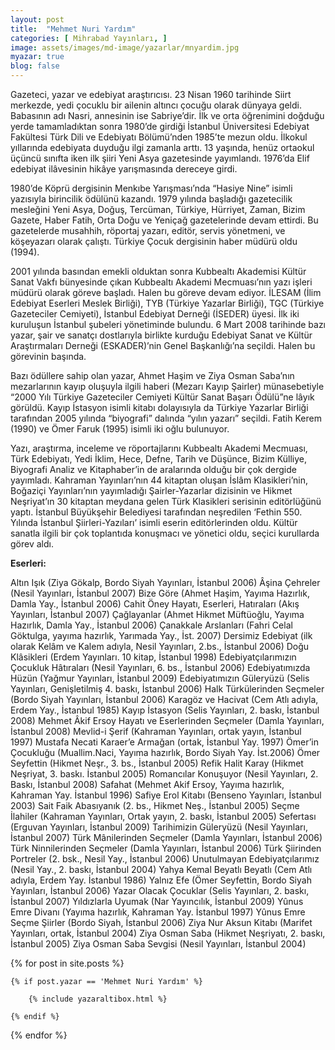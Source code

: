 ```yaml
---
layout: post
title:  "Mehmet Nuri Yardım"
categories: [ Mihrabad Yayınları, ]
image: assets/images/md-image/yazarlar/mnyardim.jpg
myazar: true
blog: false
---
```


Gazeteci, yazar ve edebiyat araştırıcısı. 23 Nisan 1960 tarihinde Siirt merkezde, yedi çocuklu bir ailenin altıncı çocuğu olarak dünyaya geldi. Babasının adı Nasri, annesinin ise Sabriye’dir. İlk ve orta öğrenimini doğduğu yerde tamamladıktan sonra 1980’de girdiği İstanbul Üniversitesi Edebiyat Fakültesi Türk Dili ve Edebiyatı Bölümü’nden 1985’te mezun oldu. İlkokul yıllarında edebiyata duyduğu ilgi zamanla arttı. 13 yaşında, henüz ortaokul üçüncü sınıfta iken ilk şiiri Yeni Asya gazetesinde yayımlandı. 1976’da Elif edebiyat ilâvesinin hikâye yarışmasında dereceye girdi.

1980’de Köprü dergisinin Menkıbe Yarışması’nda “Hasiye Nine” isimli yazısıyla birincilik ödülünü kazandı. 1979 yılında başladığı gazetecilik mesleğini Yeni Asya, Doğuş, Tercüman, Türkiye, Hürriyet, Zaman, Bizim Gazete, Haber Fatih, Orta Doğu ve Yeniçağ gazetelerinde devam ettirdi. Bu gazetelerde musahhih, röportaj yazarı, editör, servis yönetmeni, ve köşeyazarı olarak çalıştı. Türkiye Çocuk dergisinin haber müdürü oldu (1994).

2001 yılında basından emekli olduktan sonra Kubbealtı Akademisi Kültür Sanat Vakfı bünyesinde çıkan Kubbealtı Akademi Mecmuası’nın yazı işleri müdürü olarak göreve başladı. Halen bu göreve devam ediyor. İLESAM (İlim Edebiyat Eserleri Meslek Birliği), TYB (Türkiye Yazarlar Birliği), TGC (Türkiye Gazeteciler Cemiyeti), İstanbul Edebiyat Derneği (İSEDER) üyesi. İlk iki kuruluşun İstanbul şubeleri yönetiminde bulundu. 6 Mart 2008 tarihinde bazı yazar, şair ve sanatçı dostlarıyla birlikte kurduğu Edebiyat Sanat ve Kültür Araştırmaları Derneği (ESKADER)’nin Genel Başkanlığı’na seçildi. Halen bu görevinin başında.

Bazı ödüllere sahip olan yazar, Ahmet Haşim ve Ziya Osman Saba’nın mezarlarının kayıp oluşuyla ilgili haberi (Mezarı Kayıp Şairler) münasebetiyle “2000 Yılı Türkiye Gazeteciler Cemiyeti Kültür Sanat Başarı Ödülü”ne lâyık görüldü. Kayıp İstasyon isimli kitabı dolayısıyla da Türkiye Yazarlar Birliği tarafından 2005 yılında “biyografi” dalında “yılın yazarı” seçildi. Fatih Kerem (1990) ve Ömer Faruk (1995) isimli iki oğlu bulunuyor.

Yazı, araştırma, inceleme ve röportajlarını Kubbealtı Akademi Mecmuası, Türk Edebiyatı, Yedi İklim, Hece, Defne, Tarih ve Düşünce, Bizim Külliye, Biyografi Analiz ve Kitaphaber’in de aralarında olduğu bir çok dergide yayımladı. Kahraman Yayınları’nın 44 kitaptan oluşan İslâm Klasikleri’nin, Boğaziçi Yayınları’nın yayımladığı Şairler-Yazarlar dizisinin ve Hikmet Neşriyat’ın 30 kitaptan meydana gelen Türk Klasikleri serisinin editörlüğünü yaptı. İstanbul Büyükşehir Belediyesi tarafından neşredilen ‘Fethin 550. Yılında İstanbul Şiirleri-Yazıları’ isimli eserin editörlerinden oldu. Kültür sanatla ilgili bir çok toplantıda konuşmacı ve yönetici oldu, seçici kurullarda görev aldı.

**Eserleri:**

Altın Işık (Ziya Gökalp, Bordo Siyah Yayınları, İstanbul 2006) Âşina Çehreler (Nesil Yayınları, İstanbul 2007) Bize Göre (Ahmet Haşim, Yayıma Hazırlık, Damla Yay., İstanbul 2006) Cahit Öney Hayatı, Eserleri, Hatıraları (Akış Yayınları, İstanbul 2007) Çağlayanlar (Ahmet Hikmet Müftüoğlu, Yayıma Hazırlık, Damla Yay., İstanbul 2006) Çanakkale Arslanları (Fahri Celal Göktulga, yayıma hazırlık, Yarımada Yay., İst. 2007) Dersimiz Edebiyat (ilk olarak Kelâm ve Kalem adıyla, Nesil Yayınları, 2.bs., İstanbul 2006) Doğu Klâsikleri (Erdem Yayınları. 10 kitap, İstanbul 1998) Edebiyatçılarımızın Çocukluk Hâtıraları (Nesil Yayınları, 6. bs., İstanbul 2006) Edebiyatımızda Hüzün (Yağmur Yayınları, İstanbul 2009) Edebiyatımızın Güleryüzü (Selis Yayınları, Genişletilmiş 4. baskı, İstanbul 2006) Halk Türkülerinden Seçmeler (Bordo Siyah Yayınları, İstanbul 2006) Karagöz ve Hacivat (Cem Atlı adıyla, Erdem Yay., İstanbul 1985) Kayıp İstasyon (Selis Yayınları, 2. baskı, İstanbul 2008) Mehmet Âkif Ersoy Hayatı ve Eserlerinden Seçmeler (Damla Yayınları, İstanbul 2008) Mevlid-i Şerif (Kahraman Yayınları, ortak yayın, İstanbul 1997) Mustafa Necati Karaer’e Armağan (ortak, İstanbul Yay. 1997) Ömer’in Çocukluğu (Muallim.Naci, Yayıma hazırlık, Bordo Siyah Yay. İst.2006) Ömer Seyfettin (Hikmet Neşr., 3. bs., İstanbul 2005) Refik Halit Karay (Hikmet Neşriyat, 3. baskı. İstanbul 2005) Romancılar Konuşuyor (Nesil Yayınları, 2. Baskı, İstanbul 2008) Safahat (Mehmet Akif Ersoy, Yayıma hazırlık, Kahraman Yay. İstanbul 1996) Safiye Erol Kitabı (Benseno Yayınları, İstanbul 2003) Sait Faik Abasıyanık (2. bs., Hikmet Neş., İstanbul 2005) Seçme İlahiler (Kahraman Yayınları, Ortak yayın, 2. baskı, İstanbul 2005) Sefertası (Erguvan Yayınları, İstanbul 2009) Tarihimizin Güleryüzü (Nesil Yayınları, İstanbul 2007) Türk Mânilerinden Seçmeler (Damla Yayınları, İstanbul 2006) Türk Ninnilerinden Seçmeler (Damla Yayınları, İstanbul 2006) Türk Şiirinden Portreler (2. bsk., Nesil Yay., İstanbul 2006) Unutulmayan Edebiyatçılarımız (Nesil Yay., 2. baskı, İstanbul 2004) Yahya Kemal Beyatlı Beyatlı (Cem Atlı adıyla, Erdem Yay. İstanbul 1986) Yalnız Efe (Ömer Seyfettin, Bordo Siyah Yayınları, İstanbul 2006) Yazar Olacak Çocuklar (Selis Yayınları, 2. baskı, İstanbul 2007) Yıldızlarla Uyumak (Nar Yayıncılık, İstanbul 2009) Yûnus Emre Divanı (Yayıma hazırlık, Kahraman Yay. İstanbul 1997) Yûnus Emre Seçme Şiirler (Bordo Siyah, İstanbul 2006) Ziya Nur Aksun Kitabı (Marifet Yayınları, ortak, İstanbul 2004) Ziya Osman Saba (Hikmet Neşriyatı, 2. baskı, İstanbul 2005) Ziya Osman Saba Sevgisi (Nesil Yayınları, İstanbul 2004)

<div class="row">

{% for post in site.posts %}

    {% if post.yazar == 'Mehmet Nuri Yardım' %}

        {% include yazaraltibox.html %}

    {% endif %}

{% endfor %}
</div>